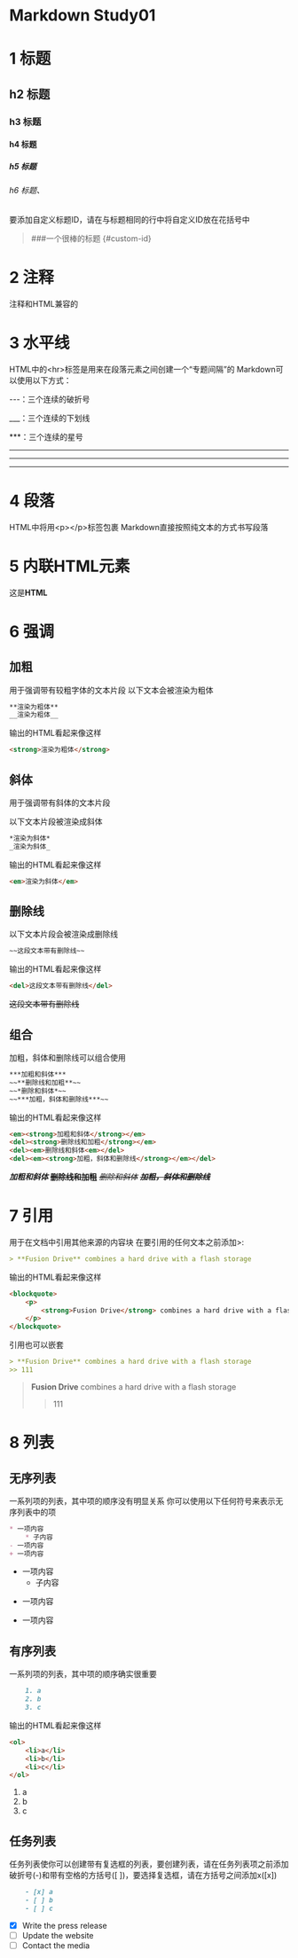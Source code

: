 # Markdown Study01

<!--more-->
# 1 标题
## h2 标题
### h3 标题
#### h4 标题
##### h5 标题
###### h6 标题、
要添加自定义标题ID，请在与标题相同的行中将自定义ID放在花括号中
<!-- 注释 -->
> ###一个很棒的标题  {#custom-id}

# 2 注释
注释和HTML兼容的
<!-- 这是注释 -->

# 3 水平线
HTML中的<hr\>标签是用来在段落元素之间创建一个“专题间隔”的
Markdown可以使用以下方式：

\---：三个连续的破折号

\___：三个连续的下划线

\***：三个连续的星号

---
___
***

# 4 段落
HTML中将用<p\></p\>标签包裹
Markdown直接按照纯文本的方式书写段落

# 5 内联HTML元素
<div>
这是<b>HTML</b>
</div>

# 6 强调
## 加粗
用于强调带有较粗字体的文本片段
以下文本会被渲染为粗体
```markdown
**渲染为粗体**
__渲染为粗体__
```
输出的HTML看起来像这样
```html
<strong>渲染为粗体</strong>
```
## 斜体
用于强调带有斜体的文本片段

以下文本片段被渲染成斜体
```markdown
*渲染为斜体*
_渲染为斜体_
```
输出的HTML看起来像这样
```html
<em>渲染为斜体</em>
```
## 删除线
以下文本片段会被渲染成删除线
```markdown
~~这段文本带有删除线~~
```
输出的HTML看起来像这样
```html
<del>这段文本带有删除线</del>
```
~~这段文本带有删除线~~
## 组合
加粗，斜体和删除线可以组合使用
```markdown
***加粗和斜体***
~~**删除线和加粗**~~
~~*删除和斜体*~~
~~***加粗，斜体和删除线***~~
```
输出的HTML看起来像这样
```html
<em><strong>加粗和斜体</strong></em>
<del><strong>删除线和加粗</strong></em>
<del><em>删除线和斜体<em></del>
<del><em><strong>加粗，斜体和删除线</strong></em></del>
```
***加粗和斜体***
~~**删除线和加粗**~~
~~*删除和斜体*~~
~~***加粗，斜体和删除线***~~
# 7 引用
用于在文档中引用其他来源的内容块
在要引用的任何文本之前添加>:
```markdown
> **Fusion Drive** combines a hard drive with a flash storage
```
输出的HTML看起来像这样
```html
<blockquote>
    <p>
        <strong>Fusion Drive</strong> combines a hard drive with a flash storage
    </p>
</blockquote>
```
引用也可以嵌套
```markdown
> **Fusion Drive** combines a hard drive with a flash storage
>> 111
```
> **Fusion Drive** combines a hard drive with a flash storage
>> 111
# 8 列表
## 无序列表
一系列项的列表，其中项的顺序没有明显关系
你可以使用以下任何符号来表示无序列表中的项
```markdown
* 一项内容
    * 子内容
- 一项内容
+ 一项内容
```

* 一项内容
    * 子内容
- 一项内容
+ 一项内容
## 有序列表
一系列项的列表，其中项的顺序确实很重要
```markdown
    1. a
    2. b
    3. c
```
输出的HTML看起来像这样
```html
<ol>
    <li>a</li>
    <li>b</li>
    <li>c</li>
</ol>
```
1. a
2. b
3. c
## 任务列表
任务列表使你可以创建带有复选框的列表，要创建列表，请在任务列表项之前添加破折号(-)和带有空格的方括号([ ])，要选择复选框，请在方括号之间添加x([x])
```markdown
    - [x] a
    - [ ] b
    - [ ] c
```
- [x] Write the press release
- [ ] Update the website
- [ ] Contact the media
